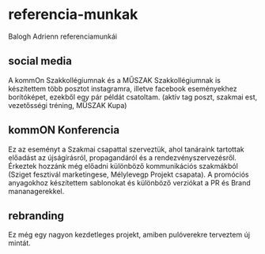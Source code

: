 # referencia-munkak
Balogh Adrienn referenciamunkái

## social media
A kommOn Szakkollégiumnak és a MŰSZAK Szakkollégiumnak is készítettem több posztot instagramra, illetve facebook eseményekhez borítóképet, ezekből egy pár példát csatoltam. (aktív tag poszt, szakmai est, vezetősségi tréning, MŰSZAK Kupa)

## kommON Konferencia
Ez az eseményt a Szakmai csapattal szerveztük, ahol tanáraink tartottak előadást az újságírásról, propagandáról és a rendezvényszervezésről. Érkeztek hozzánk még előadni különböző kommunikációs szakmákból (Sziget fesztivál marketingese, Mélylevegp Projekt csapata). A promóciós anyagokhoz készítettem sablonokat és különböző verziókat a PR és Brand mananagerekkel.

## rebranding
Ez még egy nagyon kezdetleges projekt, amiben pulóverekre terveztem új mintát.
